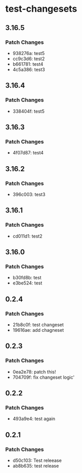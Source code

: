 # test-changesets

## 3.16.5

### Patch Changes

- 938276a: test5
- cc9c3d6: test2
- b661781: test4
- 4c5a386: test3

## 3.16.4

### Patch Changes

- 338404f: test5

## 3.16.3

### Patch Changes

- 4f07d87: test4

## 3.16.2

### Patch Changes

- 396c003: test3

## 3.16.1

### Patch Changes

- cd011d1: test2

## 3.16.0

### Patch Changes

- b30fd8b: test
- e3be524: test

## 0.2.4

### Patch Changes

- 21b8c0f: test changeset
- 19616ae: add chagneset

## 0.2.3

### Patch Changes

- 0ea2e78: patch this!
- 704709f: fix changeset logic'

## 0.2.2

### Patch Changes

- 493a9e4: test again

## 0.2.1

### Patch Changes

- d50c103: Test releease
- ab8b635: test release
